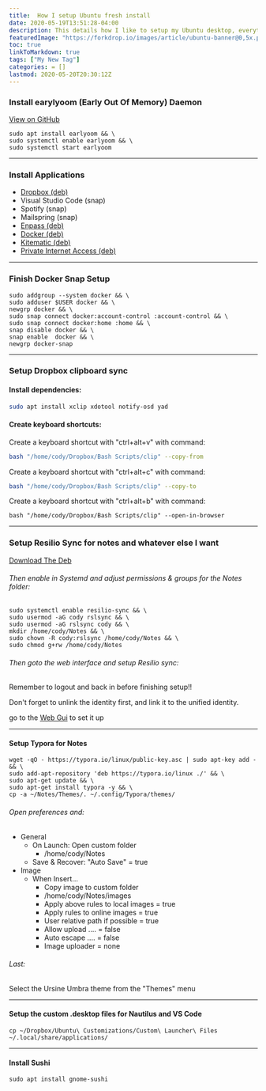 ```yaml
---
title:  How I setup Ubuntu fresh install
date: 2020-05-19T13:51:28-04:00
description: This details how I like to setup my Ubuntu desktop, everything I like to install and settings I like to change.
featuredImage: "https://forkdrop.io/images/article/ubuntu-banner@0,5x.png"
toc: true
linkToMarkdown: true
tags: ["My New Tag"]
categories: = []
lastmod: 2020-05-20T20:30:12Z
---
```

<!--more-->

### Install earylyoom (Early Out Of Memory) Daemon

[View on GitHub](https://github.com/rfjakob/earlyoom)

```shell
sudo apt install earlyoom && \
sudo systemctl enable earlyoom && \
sudo systemctl start earlyoom
```

---

### Install Applications

* [Dropbox (deb)](https://www.dropbox.com/install-linux)
* Visual Studio Code (snap)
* Spotify (snap)
* Mailspring (snap)
* [Enpass (deb)](https://www.enpass.io/support/kb/general/how-to-install-enpass-on-linux/)
* [Docker (deb)](https://docs.docker.com/engine/install/)
* [Kitematic (deb)](https://github.com/docker/kitematic/releases)
* [Private Internet Access (deb)](https://www.privateinternetaccess.com/pages/download)



---

### Finish Docker Snap Setup

```
sudo addgroup --system docker && \
sudo adduser $USER docker && \
newgrp docker && \
sudo snap connect docker:account-control :account-control && \
sudo snap connect docker:home :home && \
snap disable docker && \
snap enable  docker && \
newgrp docker-snap
```



---

### Setup Dropbox clipboard sync

#### Install dependencies:

```bash
sudo apt install xclip xdotool notify-osd yad
```

#### Create keyboard shortcuts:

Create a keyboard shortcut with "ctrl+alt+v" with command:

```bash
bash "/home/cody/Dropbox/Bash Scripts/clip" --copy-from
```

Create a keyboard shortcut with "ctrl+alt+c" with command:

```bash
bash "/home/cody/Dropbox/Bash Scripts/clip" --copy-to
```

Create a keyboard shortcut with "ctrl+alt+b" with command:

```shell
bash "/home/cody/Dropbox/Bash Scripts/clip" --open-in-browser
```



---

### Setup Resilio Sync for notes and whatever else I want

[Download The Deb](https://help.resilio.com/hc/en-us/articles/206178924)

###### Then enable in Systemd and adjust permissions & groups for the Notes folder:

```shell
sudo systemctl enable resilio-sync && \
sudo usermod -aG cody rslsync && \
sudo usermod -aG rslsync cody && \
mkdir /home/cody/Notes && \
sudo chown -R cody:rslsync /home/cody/Notes && \
sudo chmod g+rw /home/cody/Notes
```

###### Then goto the web interface and setup Resilio sync:

Remember to logout and back in before finishing setup!!

Don't forget to unlink the identity first, and link it to the unified identity.

go to the [Web Gui](http://localhost:8888/gui/) to set it up

---

#### Setup Typora for Notes

```shell
wget -qO - https://typora.io/linux/public-key.asc | sudo apt-key add - && \
sudo add-apt-repository 'deb https://typora.io/linux ./' && \
sudo apt-get update && \
sudo apt-get install typora -y && \
cp -a ~/Notes/Themes/. ~/.config/Typora/themes/
```

###### Open preferences and:

* General
  * On Launch: Open custom folder
    * /home/cody/Notes
  * Save & Recover: "Auto Save" = true
* Image
  * When Insert...
    * Copy image to custom folder
    * /home/cody/Notes/images
    * Apply above rules to local images = true
    * Apply rules to online images = true
    * User relative path if possible = true
    * Allow upload .... = false
    * Auto escape .... = false
    * Image uploader = none

###### Last: 

Select the Ursine Umbra theme from the "Themes" menu

---

#### Setup the custom .desktop files for Nautilus and VS Code

```shell
cp ~/Dropbox/Ubuntu\ Customizations/Custom\ Launcher\ Files ~/.local/share/applications/ 
```

---

#### Install Sushi

```shell
sudo apt install gnome-sushi
```

